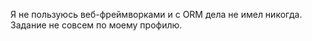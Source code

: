 
Я не пользуюсь веб-фреймворками и с ORM дела не имел никогда. 
Задание не совсем по моему профилю. 